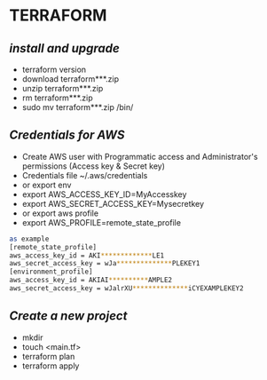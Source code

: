 # TERRAFORM
## _install and upgrade_
- terraform version
- download terraform***.zip
- unzip terraform***.zip
- rm terraform***.zip
- sudo mv terraform***.zip /bin/

## _Credentials for AWS_
- Create AWS user with Programmatic access and Administrator's permissions (Access key & Secret key)
- Credentials file ~/.aws/credentials
- or export env
- export AWS_ACCESS_KEY_ID=MyAccesskey
- export AWS_SECRET_ACCESS_KEY=Mysecretkey
- or export aws profile
- export AWS_PROFILE=remote_state_profile

```sh
as example
[remote_state_profile]
aws_access_key_id = AKI*************LE1
aws_secret_access_key = wJa**************PLEKEY1
[environment_profile]
aws_access_key_id = AKIAI**********AMPLE2
aws_secret_access_key = wJalrXU**************iCYEXAMPLEKEY2
```

## _Create a new project_
- mkdir <projectname>
- touch <main.tf>
- terraform plan
- terraform apply


